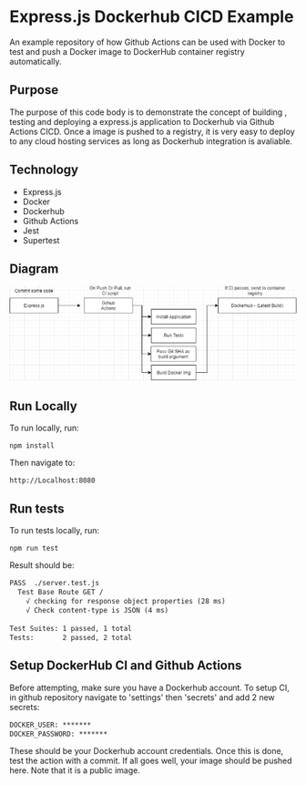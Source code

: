 # Express.js Dockerhub CICD Example
An example repository of how Github Actions can be used with Docker to test and push a Docker image to DockerHub container registry automatically.

## Purpose
The purpose of this code body is to demonstrate the concept of building , testing and deploying a express.js application to Dockerhub via Github Actions CICD. 
Once a image is pushed to a registry, it is very easy to deploy to any cloud hosting services as long as Dockerhub integration is avaliable.

## Technology
 - Express.js
 - Docker
 - Dockerhub
 - Github Actions
 - Jest
 - Supertest

 ## Diagram
 <img src="diagram.png">

## Run Locally
 To run locally, run:
```
npm install 
```
Then navigate to:
```
http://Localhost:8080
```

## Run tests
 To run tests locally, run:
```
npm run test 
```
Result should be:
```
PASS  ./server.test.js
  Test Base Route GET /
    √ checking for response object properties (28 ms)
    √ Check content-type is JSON (4 ms)

Test Suites: 1 passed, 1 total
Tests:       2 passed, 2 total

```

## Setup DockerHub CI and Github Actions
 Before attempting, make sure you have a Dockerhub account.
 To setup CI, in github repository navigate to 'settings' then 'secrets' and add 2 new secrets:
```
DOCKER_USER: *******
DOCKER_PASSWORD: *******

```
These should be your Dockerhub account credentials.
Once this is done, test the action with a commit. If all goes well, your image should be pushed here. Note that it is a public image.